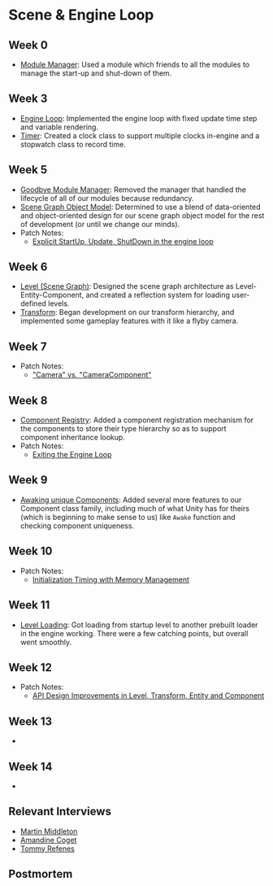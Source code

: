 # Scene & Engine Loop

## Week 0
- [Module Manager](../blogs/week-1/#module-manager): Used a module which friends to all the modules to manage the start-up and shut-down of them.

## Week 3
- [Engine Loop](../blogs/week-3/#engine-loop): Implemented the engine loop with fixed update time step and variable rendering.
- [Timer](../blogs/week-3/#timer): Created a clock class to support multiple clocks in-engine and a stopwatch class to record time.

## Week 5
- [Goodbye Module Manager](../blogs/week-5/#goodbye-module-manager): Removed the manager that handled the lifecycle of all of our modules because redundancy.
- [Scene Graph Object Model](../blogs/week-5/#scene-graph-object-model): Determined to use a blend of data-oriented and object-oriented design for our scene graph object model for the rest of development (or until we change our minds).
- Patch Notes:
    - [Explicit StartUp, Update, ShutDown in the engine loop](../blogs/week-5/#explicit-startup-update-shutdown)

## Week 6
- [Level (Scene Graph)](../blogs/week-6/#level-scene-graph): Designed the scene graph architecture as Level-Entity-Component, and created a reflection system for loading user-defined levels.
- [Transform](../blogs/week-6/#transform): Began development on our transform hierarchy, and implemented some gameplay features with it like a flyby camera.

## Week 7
- Patch Notes:
    - ["Camera" vs. "CameraComponent"](../blogs/week-7/#camera-vs-cameracomponent)

## Week 8
- [Component Registry](../blogs/week-8/#component-registry): Added a component registration mechanism for the components to store their type hierarchy so as to support component inheritance lookup.
- Patch Notes:
    - [Exiting the Engine Loop](../blogs/week-8/#exiting-the-engine-loop)

## Week 9
- [Awaking unique Components](../blogs/week-9/#components): Added several more features to our Component class family, including much of what Unity has for theirs (which is beginning to make sense to us) like `Awake` function and checking component uniqueness.

## Week 10
- Patch Notes:
    - [Initialization Timing with Memory Management](../blogs/week-10/#initialization-timing-and-memory-management)

## Week 11
- [Level Loading](../blogs/week-11/#level-loading): Got loading from startup level to another prebuilt loader in the engine working. There were a few catching points, but overall went smoothly.

## Week 12
- Patch Notes:
    - [API Design Improvements in Level, Transform, Entity and Component](../blogs/week-12/#api-design-improvements)
  
## Week 13
- []()

## Week 14
- []()

## Relevant Interviews
- [Martin Middleton](../interviews/MartinMiddleton-interview.md/#custom-entity-system-in-unity)
- [Amandine Coget](../interviews/AmandineCoget-interview.md/#parallelism-and-data-oriented-design)
- [Tommy Refenes](../interviews/TommyRefenes-interview/#stealth-loading-in-super-meat-boy)

## Postmortem